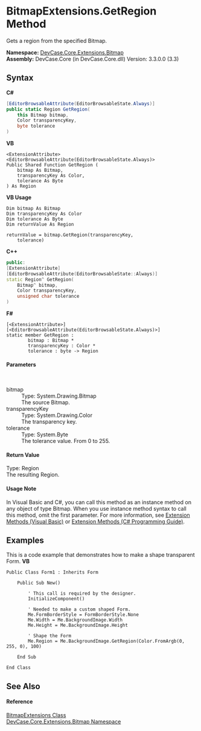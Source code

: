 # BitmapExtensions.GetRegion Method 
 

Gets a region from the specified Bitmap.

**Namespace:**&nbsp;<a href="N_DevCase_Core_Extensions_Bitmap">DevCase.Core.Extensions.Bitmap</a><br />**Assembly:**&nbsp;DevCase.Core (in DevCase.Core.dll) Version: 3.3.0.0 (3.3)

## Syntax

**C#**<br />
``` C#
[EditorBrowsableAttribute(EditorBrowsableState.Always)]
public static Region GetRegion(
	this Bitmap bitmap,
	Color transparencyKey,
	byte tolerance
)
```

**VB**<br />
``` VB
<ExtensionAttribute>
<EditorBrowsableAttribute(EditorBrowsableState.Always)>
Public Shared Function GetRegion ( 
	bitmap As Bitmap,
	transparencyKey As Color,
	tolerance As Byte
) As Region
```

**VB Usage**<br />
``` VB Usage
Dim bitmap As Bitmap
Dim transparencyKey As Color
Dim tolerance As Byte
Dim returnValue As Region

returnValue = bitmap.GetRegion(transparencyKey, 
	tolerance)
```

**C++**<br />
``` C++
public:
[ExtensionAttribute]
[EditorBrowsableAttribute(EditorBrowsableState::Always)]
static Region^ GetRegion(
	Bitmap^ bitmap, 
	Color transparencyKey, 
	unsigned char tolerance
)
```

**F#**<br />
``` F#
[<ExtensionAttribute>]
[<EditorBrowsableAttribute(EditorBrowsableState.Always)>]
static member GetRegion : 
        bitmap : Bitmap * 
        transparencyKey : Color * 
        tolerance : byte -> Region 

```


#### Parameters
&nbsp;<dl><dt>bitmap</dt><dd>Type: System.Drawing.Bitmap<br />The source Bitmap.</dd><dt>transparencyKey</dt><dd>Type: System.Drawing.Color<br />The transparency key.</dd><dt>tolerance</dt><dd>Type: System.Byte<br />The tolerance value. From 0 to 255.</dd></dl>

#### Return Value
Type: Region<br />The resulting Region.

#### Usage Note
In Visual Basic and C#, you can call this method as an instance method on any object of type Bitmap. When you use instance method syntax to call this method, omit the first parameter. For more information, see <a href="https://docs.microsoft.com/dotnet/visual-basic/programming-guide/language-features/procedures/extension-methods">Extension Methods (Visual Basic)</a> or <a href="https://docs.microsoft.com/dotnet/csharp/programming-guide/classes-and-structs/extension-methods">Extension Methods (C# Programming Guide)</a>.

## Examples
This is a code example that demonstrates how to make a shape transparent Form. 
**VB**<br />
``` VB
Public Class Form1 : Inherits Form

    Public Sub New()

        ' This call is required by the designer.
        InitializeComponent()

        ' Needed to make a custom shaped Form.
        Me.FormBorderStyle = FormBorderStyle.None
        Me.Width = Me.BackgroundImage.Width
        Me.Height = Me.BackgroundImage.Height

        ' Shape the Form
        Me.Region = Me.BackgroundImage.GetRegion(Color.FromArgb(0, 255, 0), 100)

    End Sub

End Class
```


## See Also


#### Reference
<a href="T_DevCase_Core_Extensions_Bitmap_BitmapExtensions">BitmapExtensions Class</a><br /><a href="N_DevCase_Core_Extensions_Bitmap">DevCase.Core.Extensions.Bitmap Namespace</a><br />